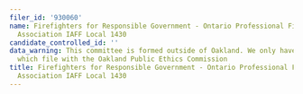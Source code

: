 ```yaml
---
filer_id: '930060'
name: Firefighters for Responsible Government - Ontario Professional Firefighters
  Association IAFF Local 1430
candidate_controlled_id: ''
data_warning: This committee is formed outside of Oakland. We only have data on committees
  which file with the Oakland Public Ethics Commission
title: Firefighters for Responsible Government - Ontario Professional Firefighters
  Association IAFF Local 1430
---
```

